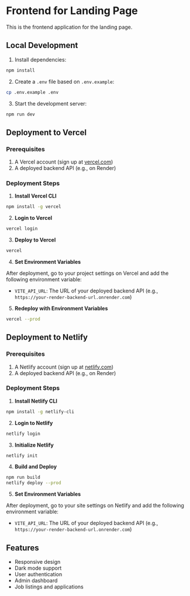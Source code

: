 # Frontend for Landing Page

This is the frontend application for the landing page.

## Local Development

1. Install dependencies:
```bash
npm install
```

2. Create a `.env` file based on `.env.example`:
```bash
cp .env.example .env
```

3. Start the development server:
```bash
npm run dev
```

## Deployment to Vercel

### Prerequisites

1. A Vercel account (sign up at [vercel.com](https://vercel.com))
2. A deployed backend API (e.g., on Render)

### Deployment Steps

1. **Install Vercel CLI**

```bash
npm install -g vercel
```

2. **Login to Vercel**

```bash
vercel login
```

3. **Deploy to Vercel**

```bash
vercel
```

4. **Set Environment Variables**

After deployment, go to your project settings on Vercel and add the following environment variable:
- `VITE_API_URL`: The URL of your deployed backend API (e.g., `https://your-render-backend-url.onrender.com`)

5. **Redeploy with Environment Variables**

```bash
vercel --prod
```

## Deployment to Netlify

### Prerequisites

1. A Netlify account (sign up at [netlify.com](https://netlify.com))
2. A deployed backend API (e.g., on Render)

### Deployment Steps

1. **Install Netlify CLI**

```bash
npm install -g netlify-cli
```

2. **Login to Netlify**

```bash
netlify login
```

3. **Initialize Netlify**

```bash
netlify init
```

4. **Build and Deploy**

```bash
npm run build
netlify deploy --prod
```

5. **Set Environment Variables**

After deployment, go to your site settings on Netlify and add the following environment variable:
- `VITE_API_URL`: The URL of your deployed backend API (e.g., `https://your-render-backend-url.onrender.com`)

## Features

- Responsive design
- Dark mode support
- User authentication
- Admin dashboard
- Job listings and applications

